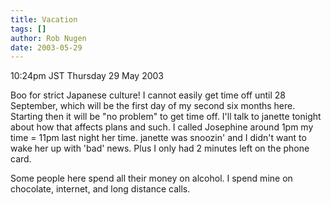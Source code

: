 ```yaml
---
title: Vacation
tags: []
author: Rob Nugen
date: 2003-05-29
---
```


<p class=date>10:24pm JST Thursday 29 May 2003</p>

<p>Boo for strict Japanese culture!  I cannot easily get time off
until 28 September, which will be the first day of my second six
months here.  Starting then it will be "no problem" to get time off.
I'll talk to janette tonight about how that affects plans and such.  I
called Josephine around 1pm my time = 11pm last night her time.
janette was snoozin' and I didn't want to wake her up with 'bad' news.
Plus I only had 2 minutes left on the phone card.</p>

<p>Some people here spend all their money on alcohol.  I spend mine on
chocolate, internet, and long distance calls.</p>

